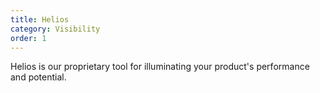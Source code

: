 ```yaml
---
title: Helios
category: Visibility
order: 1
---
```

Helios is our proprietary tool for illuminating your product's performance and potential.
